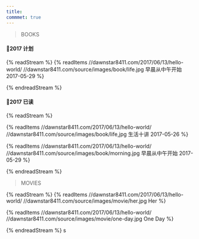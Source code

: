 ```yaml
---
title: 
commmet: true
---
```

>BOOKS 

#### 📖2017 计划
{% readStream %}
{% readItems //dawnstar8411.com/2017/06/13/hello-world/  //dawnstar8411.com/source/images/book/life.jpg 早晨从中午开始 2017-05-29 %}



{% endreadStream %}

#### 📖2017 已读
{% readStream %}

{% readItems //dawnstar8411.com/2017/06/13/hello-world/ //dawnstar8411.com/source/images/book/life,jpg  生活十讲 2017-05-26 %}

{% readItems //dawnstar8411.com/2017/06/13/hello-world/  //dawnstar8411.com/source/images/book/morning.jpg 早晨从中午开始 2017-05-29 %}



{% endreadStream %}

>MOVIES 

{% readStream %}
{% readItems //dawnstar8411.com/2017/06/13/hello-world/  //dawnstar8411.com/source/images/movie/her.jpg Her %}

{% readItems //dawnstar8411.com/2017/06/13/hello-world/  //dawnstar8411.com/source/images/movie/one-day.jpg One Day %}

{% endreadStream %}
s